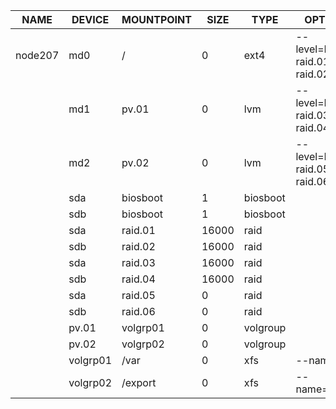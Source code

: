 | NAME | DEVICE | MOUNTPOINT | SIZE | TYPE | OPTIONS |
| ---- | ------ | ---------- | ---- | ---- | ------- |
| node207 | md0 | / | 0 | ext4 | --level=RAID1 raid.01 raid.02 |
|  | md1 | pv.01 | 0 | lvm | --level=RAID1 raid.03 raid.04 |
|  | md2 | pv.02 | 0 | lvm | --level=RAID0 raid.05 raid.06 |
|  | sda | biosboot | 1 | biosboot |  |
|  | sdb | biosboot | 1 | biosboot |  |
|  | sda | raid.01 | 16000 | raid |  |
|  | sdb | raid.02 | 16000 | raid |  |
|  | sda | raid.03 | 16000 | raid |  |
|  | sdb | raid.04 | 16000 | raid |  |
|  | sda | raid.05 | 0 | raid |  |
|  | sdb | raid.06 | 0 | raid |  |
|  | pv.01 | volgrp01 | 0 | volgroup |  |
|  | pv.02 | volgrp02 | 0 | volgroup |  |
|  | volgrp01 | /var | 0 | xfs | --name=var |
|  | volgrp02 | /export | 0 | xfs | --name=export |
